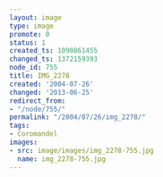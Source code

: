 ```yaml
---
layout: image
type: image
promote: 0
status: 1
created_ts: 1090861455
changed_ts: 1372159393
node_id: 755
title: IMG_2278
created: '2004-07-26'
changed: '2013-06-25'
redirect_from:
- "/node/755/"
permalink: "/2004/07/26/img_2278/"
tags:
- Coromandel
images:
- src: image/images/img_2278-755.jpg
  name: img_2278-755.jpg
---
```


